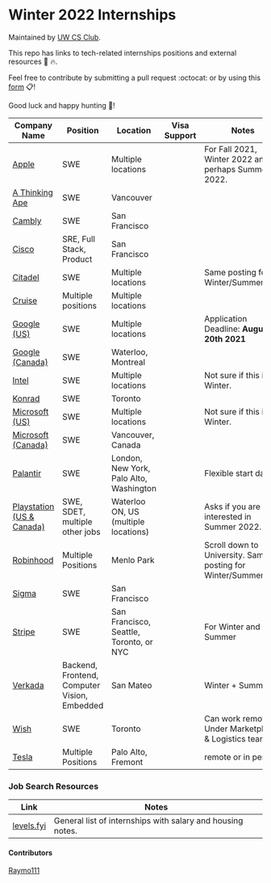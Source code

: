 # Winter 2022 Internships

Maintained by [UW CS Club](http://csclub.uwaterloo.ca/).

This repo has links to tech-related internships positions and external resources 💾 🔥.

Feel free to contribute by submitting a pull request :octocat: or by using this [form](https://forms.gle/UBYHhvhD7d8XXawe8) 📋!

Good luck and happy hunting :tada:!

| Company Name | Position | Location | Visa Support | Notes |
|--------------|----------|----------|--------------|-------|
| [Apple](https://jobs.apple.com/en-us/details/200253195/software-engineering-internship?team=STDNT) | SWE | Multiple locations | | For Fall 2021, Winter 2022 and perhaps Summer 2022. |
| [A Thinking Ape](https://boards.greenhouse.io/athinkingape/jobs/3364340) | SWE | Vancouver | | |
| [Cambly](https://jobs.lever.co/cambly/a85a325b-1992-421b-8e62-ea487a8fba0b) | SWE | San Francisco | | |
| [Cisco](https://jobs.cisco.com/jobs/SearchJobs/?21178=%5B169482%5D&21178_format=6020&21180=%5B33821095%2C165%5D&21180_format=6022&21181=%5B201%2C187%5D&21181_format=6023&21183=%5B34442672%2C174%2C175%2C176%2C177%2C178%2C179%2C180%2C211849%2C181%5D&21183_format=6024&listFilterMode=1) | SRE, Full Stack, Product | San Francisco | | |
| [Citadel](https://www.citadel.com/careers/details/software-engineer-intern-us/) | SWE | Multiple locations | | Same posting for Winter/Summer/Fall. |
| [Cruise](https://www.getcruise.com/careers/jobs?department=2bGFusPlaxpzEPHPIb2QLK&search=intern) | Multiple positions | Multiple locations | | |
| [Google (US)](https://careers.google.com/jobs/results/111556027477828294/) | SWE | Multiple locations | | Application Deadline: **August 20th 2021**|
| [Google (Canada)](https://careers.google.com/jobs/results/85238117155381958/?hl=fr_FR) | SWE | Waterloo, Montreal | | |
| [Intel](https://jobs.intel.com/ShowJob/Id/2872320/Software-Engineer-Undergraduate-Intern) | SWE | Multiple locations | | Not sure if this is for Winter. |
| [Konrad](https://boards.greenhouse.io/konradgroup/jobs/4581834003?gh_src=56dbf40d3us) | SWE | Toronto | | |
| [Microsoft (US)](https://careers.microsoft.com/students/us/en/job/1085294/Software-Engineering-Intern-Opportunities) | SWE | Multiple locations | | Not sure if this is for Winter. |
| [Microsoft (Canada)](https://careers.microsoft.com/us/en/job/1116547/Software-Engineer-Winter-Co-op-Intern-Opportunities%E2%80%AF%E2%80%AF) | SWE | Vancouver, Canada | | |
| [Palantir](https://jobs.lever.co/palantir/5d5ff415-8219-4e0c-9930-2d5919e90354) | SWE | London, New York, Palo Alto, Washington | | Flexible start date. |
| [Playstation (US & Canada)](https://boards.greenhouse.io/sonyinteractiveentertainmentplaystation/jobs/3316438) | SWE, SDET, multiple other jobs | Waterloo ON, US (multiple locations) | | Asks if you are interested in Summer 2022. |
| [Robinhood](https://robinhood.com/us/en/careers/openings/?gh_src=ed898e781us) | Multiple Positions | Menlo Park | | Scroll down to University. Same posting for Winter/Summer/Fall. |
| [Sigma](https://boards.greenhouse.io/sigmacomputing/jobs/4510690003) | SWE | San Francisco | | |
| [Stripe](https://stripe.com/jobs/listing/software-engineering-intern/3368543) | SWE | San Francisco, Seattle, Toronto, or NYC | | For Winter and Summer |
| [Verkada](https://jobs.lever.co/verkada?department=Engineering&commitment=Intern) | Backend, Frontend, Computer Vision, Embedded | San Mateo | | Winter + Summer |
| [Wish](https://jobs.smartrecruiters.com/Wish/743999766417964) | SWE | Toronto | | Can work remotely. Under Marketplace & Logistics team. | 
| [Tesla](https://www.tesla.com/careers/search/?country=US&query=spring%202022) | Multiple Positions | Palo Alto, Fremont | | remote or in person | 
### Job Search Resources
| Link | Notes |
|------|-------|
| [levels.fyi](https://www.levels.fyi/internships/) | General list of internships with salary and housing notes. |

#### Contributors
[Raymo111](https://github.com/Raymo111)
